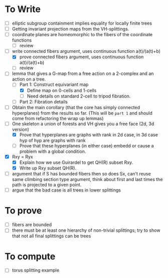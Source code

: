 # To Write
- [ ] elliptic subgroup containment implies equality for locally finite trees
- [ ] Getting invariant projection maps from the VH-splittings.
- [ ] coordinate planes are homeomorphic to the fibers of the coordinate functions
    - [ ] review
- [ ] write connected fibers argument, uses continuous function a(t)/(a(t)+b)
    - [x] prove connected fibers argument, uses continuous function a(t)/(a(t)+b)
    - [ ] review
- [ ] lemma that gives a G-map from a free action on a 2-complex and an action on a tree.
    - [ ] Part 1: Construct equivariant map
        - [x] Define map on 0-cells and 1-cells
        - [ ] Need details on standard 2-cell to tripod fibration.
    - [ ] Part 2: Fibration details
- [ ] Obtain the main corollary (that the core has simply connected hyperplanes) from the results so far. (This will be `part 1` and should come from refactoring the wrap up lemmas)
- [ ] One skeleton a union of forests and VH gives you a free face (2d, 3d version)
    - [x] Prove that hyperplanes are graphs with rank in 2d case, in 3d case hyp of hyp are graphs with rank
    - [ ] Prove that these hyperplanes (in either case) embedd or cause a problem with a global condition.
- [x] Rxy = Ryx
    - [x] Explain how we use Guirardel to get QH(R) subset Rxy.
    - [x] Write up Rxy subset QH(R).
- [ ] argument that if S has bounded fibers then so does Sx, can't reuse same climbing section type argument, think about first and last times the path is projected to a given point. 
- [ ] argue that the bad case is all trees in lower splittings

# To prove
- [ ] fibers are bounded
- [ ] there must be at least one hierarchy of non-trivial splittings; try to show that not all final splittings can be trees

# To compute
- [ ] torus splitting example
